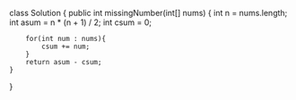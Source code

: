class Solution {
    public int missingNumber(int[] nums) {
       int n = nums.length;
        int asum = n * (n + 1) / 2;
        int csum = 0;

        for(int num : nums){
            csum += num;
        }
        return asum - csum; 
    }
}
